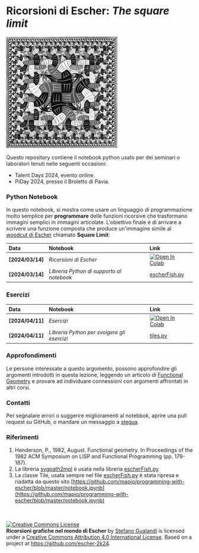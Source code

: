 # Ricorsioni di Escher: *The square limit*

![Escher's Fish](fishEscher.jpg)

Questo repository contiene il notebook python usato per dei seminari o laboratori tenuti nelle seguenti occasioni:

* Talent Days 2024, evento online.
* PiDay 2024, presso il Broletto di Pavia.

### Python Notebook

In questo notebook, si mostra come usare un linguaggio di programmazione molto semplice per **programmare** delle funzioni ricorsive che trasformano immagini semplici in immagini articolate. L'obiettivo finale è di arrivare a scrivere una funzione composta che produce un'immagine simile al [woodcut di Escher](https://www.wikiart.org/en/m-c-escher/square-limit) chiamato **Square Limit**:

| Data | Notebook | Link |
|:-|:-|:-|
|**[2024/03/14]**|*Ricorsioni di Escher*|[![Open In Colab](https://colab.research.google.com/assets/colab-badge.svg)](https://colab.research.google.com/github/stegua/escher-2k24/blob/main/RicorsioniGrafiche.ipynb)|
|**[2024/03/14]**|*Libreria Python di supporto al notebook*|[escherFish.py](https://github.com/stegua/escher-2k24/blob/main/escherFish.py)|

### Esercizi
| Data | Notebook | Link |
|:-|:-|:-|
|**[2024/04/11]**|*Esercizi*|[![Open In Colab](https://colab.research.google.com/assets/colab-badge.svg)](https://colab.research.google.com/github/stegua/escher-2k24/blob/main/Esercizi.ipynb)|
|**[2024/04/11]**|*Libreria Python per svolgere gli esercizi*|[tiles.py](https://github.com/stegua/escher-2k24/blob/main/tiles.py)|

### Approfondimenti
Le persone interessate a questo argomento, possono approfondire gli argomenti introdotti in questa lezione, leggendo un articolo di [Functional Geometry](https://eprints.soton.ac.uk/257577/1/funcgeo2.pdf) e provare ad individuare connessioni con argomenti affrontati in altri corsi.

### Contatti
Per segnalare errori o suggerire miglioramenti al notebbok, aprire una pull request su GitHub, o mandare un messaggio a [stegua](https://github.com/stegua).

### Riferimenti
1. Henderson, P., 1982, August. Functional geometry. In Proceedings of the 1982 ACM Symposium on LISP and Functional Programming (pp. 179-187).
2. La libreria [svgpath2mpl](https://github.com/nvictus/svgpath2mpl) è usata nella libreria [escherFish.py](https://github.com/stegua/escher-2k24/blob/main/escherFish.py)
3. La classe Tile, usata sempre nel file [escherFish.py](https://github.com/stegua/escher-2k24/blob/main/escherFish.py) è stata ripresa e riadatta da questo sito [https://github.com/mapio/programming-with-escher/blob/master/notebook.ipynb](https://github.com/mapio/programming-with-escher/blob/master/notebook.ipynb)

<br>
<br>
<a rel="license" href="http://creativecommons.org/licenses/by/4.0/"><img alt="Creative Commons License" style="border-width:0" src="https://i.creativecommons.org/l/by/4.0/88x31.png" /></a><br /><span xmlns:dct="http://purl.org/dc/terms/" property="dct:title"><b>Ricorsioni grafiche nel mondo di Escher</b></span> by <a xmlns:cc="http://creativecommons.org/ns#" href="http://mate.unipv.it/gualandi" property="cc:attributionName" rel="cc:attributionURL">Stefano Gualandi</a> is licensed under a <a rel="license" href="http://creativecommons.org/licenses/by/4.0/">Creative Commons Attribution 4.0 International License</a>. Based on a project at <a xmlns:dct="http://purl.org/dc/terms/" href="https://github.com/mathcoding/opt4ds" rel="dct:source">https://github.com/escher-2k24</a>.

